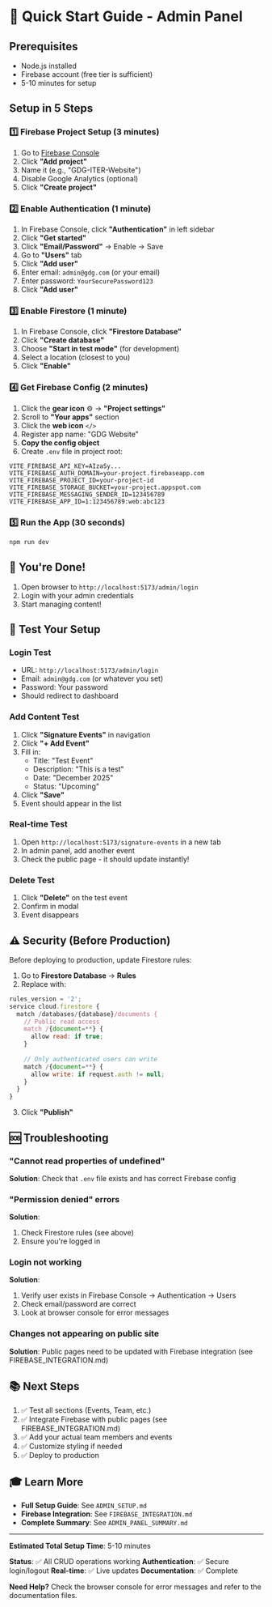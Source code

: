 # 🚀 Quick Start Guide - Admin Panel

## Prerequisites
- Node.js installed
- Firebase account (free tier is sufficient)
- 5-10 minutes for setup

## Setup in 5 Steps

### 1️⃣ Firebase Project Setup (3 minutes)

1. Go to [Firebase Console](https://console.firebase.google.com/)
2. Click **"Add project"**
3. Name it (e.g., "GDG-ITER-Website")
4. Disable Google Analytics (optional)
5. Click **"Create project"**

### 2️⃣ Enable Authentication (1 minute)

1. In Firebase Console, click **"Authentication"** in left sidebar
2. Click **"Get started"**
3. Click **"Email/Password"** → Enable → Save
4. Go to **"Users"** tab
5. Click **"Add user"**
6. Enter email: `admin@gdg.com` (or your email)
7. Enter password: `YourSecurePassword123`
8. Click **"Add user"**

### 3️⃣ Enable Firestore (1 minute)

1. In Firebase Console, click **"Firestore Database"**
2. Click **"Create database"**
3. Choose **"Start in test mode"** (for development)
4. Select a location (closest to you)
5. Click **"Enable"**

### 4️⃣ Get Firebase Config (2 minutes)

1. Click the **gear icon** ⚙️ → **"Project settings"**
2. Scroll to **"Your apps"** section
3. Click the **web icon** `</>`
4. Register app name: "GDG Website"
5. **Copy the config object**
6. Create `.env` file in project root:

```env
VITE_FIREBASE_API_KEY=AIzaSy...
VITE_FIREBASE_AUTH_DOMAIN=your-project.firebaseapp.com
VITE_FIREBASE_PROJECT_ID=your-project-id
VITE_FIREBASE_STORAGE_BUCKET=your-project.appspot.com
VITE_FIREBASE_MESSAGING_SENDER_ID=123456789
VITE_FIREBASE_APP_ID=1:123456789:web:abc123
```

### 5️⃣ Run the App (30 seconds)

```bash
npm run dev
```

## 🎉 You're Done!

1. Open browser to `http://localhost:5173/admin/login`
2. Login with your admin credentials
3. Start managing content!

## 📝 Test Your Setup

### Login Test
- URL: `http://localhost:5173/admin/login`
- Email: `admin@gdg.com` (or whatever you set)
- Password: Your password
- Should redirect to dashboard

### Add Content Test
1. Click **"Signature Events"** in navigation
2. Click **"+ Add Event"**
3. Fill in:
   - Title: "Test Event"
   - Description: "This is a test"
   - Date: "December 2025"
   - Status: "Upcoming"
4. Click **"Save"**
5. Event should appear in the list

### Real-time Test
1. Open `http://localhost:5173/signature-events` in a new tab
2. In admin panel, add another event
3. Check the public page - it should update instantly!

### Delete Test
1. Click **"Delete"** on the test event
2. Confirm in modal
3. Event disappears

## ⚠️ Security (Before Production)

Before deploying to production, update Firestore rules:

1. Go to **Firestore Database** → **Rules**
2. Replace with:

```javascript
rules_version = '2';
service cloud.firestore {
  match /databases/{database}/documents {
    // Public read access
    match /{document=**} {
      allow read: if true;
    }
    
    // Only authenticated users can write
    match /{document=**} {
      allow write: if request.auth != null;
    }
  }
}
```

3. Click **"Publish"**

## 🆘 Troubleshooting

### "Cannot read properties of undefined"
**Solution**: Check that `.env` file exists and has correct Firebase config

### "Permission denied" errors
**Solution**: 
1. Check Firestore rules (see above)
2. Ensure you're logged in

### Login not working
**Solution**:
1. Verify user exists in Firebase Console → Authentication → Users
2. Check email/password are correct
3. Look at browser console for error messages

### Changes not appearing on public site
**Solution**: Public pages need to be updated with Firebase integration (see FIREBASE_INTEGRATION.md)

## 📚 Next Steps

1. ✅ Test all sections (Events, Team, etc.)
2. ✅ Integrate Firebase with public pages (see FIREBASE_INTEGRATION.md)
3. ✅ Add your actual team members and events
4. ✅ Customize styling if needed
5. ✅ Deploy to production

## 🎓 Learn More

- **Full Setup Guide**: See `ADMIN_SETUP.md`
- **Firebase Integration**: See `FIREBASE_INTEGRATION.md`
- **Complete Summary**: See `ADMIN_PANEL_SUMMARY.md`

---

**Estimated Total Setup Time**: 5-10 minutes

**Status**: ✅ All CRUD operations working
**Authentication**: ✅ Secure login/logout
**Real-time**: ✅ Live updates
**Documentation**: ✅ Complete

**Need Help?** Check the browser console for error messages and refer to the documentation files.
